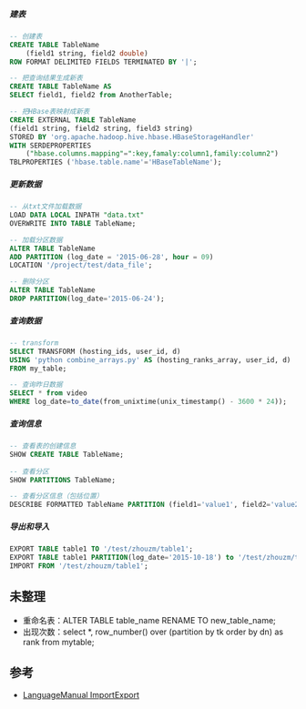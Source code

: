 ##### 建表
```sql
-- 创建表
CREATE TABLE TableName
    (field1 string, field2 double)
ROW FORMAT DELIMITED FIELDS TERMINATED BY '|';

-- 把查询结果生成新表
CREATE TABLE TableName AS
SELECT field1, field2 from AnotherTable;

-- 把HBase表映射成新表
CREATE EXTERNAL TABLE TableName
(field1 string, field2 string, field3 string)
STORED BY 'org.apache.hadoop.hive.hbase.HBaseStorageHandler'
WITH SERDEPROPERTIES
    ("hbase.columns.mapping"=":key,famaly:column1,family:column2")
TBLPROPERTIES ('hbase.table.name'='HBaseTableName');
```

##### 更新数据
```sql
-- 从txt文件加载数据
LOAD DATA LOCAL INPATH "data.txt"
OVERWRITE INTO TABLE TableName;

-- 加载分区数据
ALTER TABLE TableName
ADD PARTITION (log_date = '2015-06-28', hour = 09)
LOCATION '/project/test/data_file';

-- 删除分区
ALTER TABLE TableName
DROP PARTITION(log_date='2015-06-24');
```

##### 查询数据
```sql
-- transform
SELECT TRANSFORM (hosting_ids, user_id, d) 
USING 'python combine_arrays.py' AS (hosting_ranks_array, user_id, d)
FROM my_table;

-- 查询昨日数据
SELECT * from video
WHERE log_date=to_date(from_unixtime(unix_timestamp() - 3600 * 24));

```

##### 查询信息
```sql
-- 查看表的创建信息
SHOW CREATE TABLE TableName;
        
-- 查看分区
SHOW PARTITIONS TableName;

-- 查看分区信息（包括位置）
DESCRIBE FORMATTED TableName PARTITION (field1='value1', field2='value2');
```

##### 导出和导入
```sql
EXPORT TABLE table1 TO '/test/zhouzm/table1';
EXPORT TABLE table1 PARTITION(log_date='2015-10-18') to '/test/zhouzm/table1';
IMPORT FROM '/test/zhouzm/table1';
```

## 未整理
* 重命名表：ALTER TABLE table_name RENAME TO new_table_name;
* 出现次数：select *, row_number() over (partition by tk order by dn)  as rank from mytable;

## 参考
* [LanguageManual ImportExport](https://cwiki.apache.org/confluence/display/Hive/LanguageManual+ImportExport)